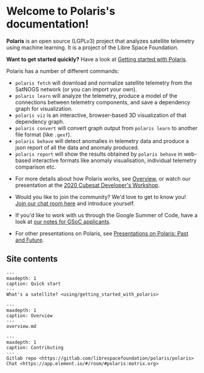 # Welcome to Polaris's documentation!

**Polaris** is an open source (LGPLv3) project that analyzes satellite telemetry using machine learning.  It is a project of the Libre Space Foundation.

**Want to get started quickly?** Have a look at [Getting started with Polaris](using/getting_started_with_polaris).


Polaris has a number of different commands:

- `polaris fetch` will download and normalize satellite telemetry from the SatNOGS network (or you can import your own).
- `polaris learn` will analyze the telemetry, produce a model of the connections between telemetry components, and save a dependency graph for visualization.
- `polaris viz` is an interactive, browser-based 3D visualization of that dependency graph.
- `polaris convert` will convert graph output from `polaris learn` to another file format (like `.gexf`).
- `polaris behave` will detect anomalies in telemetry data and produce a json report of all the data and anomaly produced.
- `polaris report` will show the results obtained by `polaris behave` in web-based interactive formats like anomaly visualisation, individual telemetry comparison etc.

* For more details about how Polaris works, see [Overview](Overview), or watch our presentation at the [2020 Cubesat Developer's Workshop](https://www.youtube.com/watch?v=Jp7GuA_zjlA).

* Would you like to join the community?  We'd love to get to know you! [Join our chat room here](https://app.element.io/#/room/#polaris:matrix.org) and introduce yourself.

* If you'd like to work with us through the Google Summer of Code, have a look at [our notes for GSoC applicants](https://gitlab.com/librespacefoundation/polaris/polaris/-/wikis/Notes-for-Summer-of-Code-applicants).

* For other presentations on Polaris, see [Presentations on Polaris: Past and Future](https://gitlab.com/librespacefoundation/polaris/polaris/-/wikis/Presentations-on-Polaris:-Past-and-Future).

## Site contents

```{toctree}
---
maxdepth: 1
caption: Quick start
---
What's a satellite? <using/getting_started_with_polaris>
```

```{toctree}
---
maxdepth: 1
caption: Overview
---
overview.md
```

```{toctree}
---
maxdepth: 1
caption: Contributing
---
Gitlab repo <https://gitlab.com/librespacefoundation/polaris/polaris>
Chat <https://app.element.io/#/room/#polaris:matrix.org>
```
